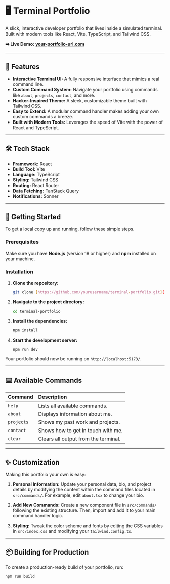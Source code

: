 # 🖥️ Terminal Portfolio

A slick, interactive developer portfolio that lives inside a simulated terminal. Built with modern tools like React, Vite, TypeScript, and Tailwind CSS.

**➡️ Live Demo: [your-portfolio-url.com]([https://your-portfolio-url.com](https://shantanu-terminal.vercel.app/))**

---


## 🔮 Features

-   **Interactive Terminal UI:** A fully responsive interface that mimics a real command line.
-   **Custom Command System:** Navigate your portfolio using commands like `about`, `projects`, `contact`, and more.
-   **Hacker-Inspired Theme:** A sleek, customizable theme built with Tailwind CSS.
-   **Easy to Extend:** A modular command handler makes adding your own custom commands a breeze.
-   **Built with Modern Tools:** Leverages the speed of Vite with the power of React and TypeScript.

---

## 🛠️ Tech Stack

-   **Framework:** React
-   **Build Tool:** Vite
-   **Language:** TypeScript
-   **Styling:** Tailwind CSS
-   **Routing:** React Router
-   **Data Fetching:** TanStack Query
-   **Notifications:** Sonner

---

## 🚀 Getting Started

To get a local copy up and running, follow these simple steps.

### Prerequisites

Make sure you have **Node.js** (version 18 or higher) and **npm** installed on your machine.

### Installation

1.  **Clone the repository:**
    ```sh
    git clone [https://github.com/yourusername/terminal-portfolio.git](https://github.com/yourusername/terminal-portfolio.git)
    ```

2.  **Navigate to the project directory:**
    ```sh
    cd terminal-portfolio
    ```

3.  **Install the dependencies:**
    ```sh
    npm install
    ```

4.  **Start the development server:**
    ```sh
    npm run dev
    ```

Your portfolio should now be running on `http://localhost:5173/`.

---

## ⌨️ Available Commands

| Command    | Description                             |
| :--------- | :-------------------------------------- |
| `help`     | Lists all available commands.           |
| `about`    | Displays information about me.          |
| `projects` | Shows my past work and projects.        |
| `contact`  | Shows how to get in touch with me.      |
| `clear`    | Clears all output from the terminal.    |

---

## ✨ Customization

Making this portfolio your own is easy:

1.  **Personal Information:** Update your personal data, bio, and project details by modifying the content within the command files located in `src/commands/`. For example, edit `about.tsx` to change your bio.

2.  **Add New Commands:** Create a new component file in `src/commands/` following the existing structure. Then, import and add it to your main command handler logic.

3.  **Styling:** Tweak the color scheme and fonts by editing the CSS variables in `src/index.css` and modifying your `tailwind.config.ts`.

---

## 📦 Building for Production

To create a production-ready build of your portfolio, run:

```sh
npm run build
